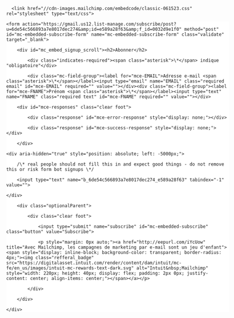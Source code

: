 <div id="mc_embed_shell">

      <link href="//cdn-images.mailchimp.com/embedcode/classic-061523.css" rel="stylesheet" type="text/css">

  <style type="text/css">

        #mc_embed_signup{background:#fff; false;clear:left; font:14px Helvetica,Arial,sans-serif; width: 600px;}

        /\* Add your own Mailchimp form style overrides in your site stylesheet or in this style block.

           We recommend moving this block and the preceding CSS link to the HEAD of your HTML file. \*/

</style>

<div id="mc_embed_signup">

    <form action="https://gmail.us12.list-manage.com/subscribe/post?u=6de54c566893a7e8017dec274&amp;id=e589a28f63&amp;f_id=0032d9e1f0" method="post" id="mc-embedded-subscribe-form" name="mc-embedded-subscribe-form" class="validate" target="_blank">

        <div id="mc_embed_signup_scroll"><h2>Abonner</h2>

            <div class="indicates-required"><span class="asterisk">\*</span> indique "obligatoire"</div>

            <div class="mc-field-group"><label for="mce-EMAIL">Adresse e-mail <span class="asterisk">\*</span></label><input type="email" name="EMAIL" class="required email" id="mce-EMAIL" required="" value=""></div><div class="mc-field-group"><label for="mce-FNAME">Prénom <span class="asterisk">\*</span></label><input type="text" name="FNAME" class="required text" id="mce-FNAME" required="" value=""></div>

        <div id="mce-responses" class="clear foot">

            <div class="response" id="mce-error-response" style="display: none;"></div>

            <div class="response" id="mce-success-response" style="display: none;"></div>

        </div>

    <div aria-hidden="true" style="position: absolute; left: -5000px;">

        /\* real people should not fill this in and expect good things - do not remove this or risk form bot signups \*/

        <input type="text" name="b_6de54c566893a7e8017dec274_e589a28f63" tabindex="-1" value="">

    </div>

        <div class="optionalParent">

            <div class="clear foot">

                <input type="submit" name="subscribe" id="mc-embedded-subscribe" class="button" value="Subscribe">

                <p style="margin: 0px auto;"><a href="http://eepurl.com/iYcUow" title="Avec Mailchimp, les campagnes de marketing par e-mail sont un jeu d'enfant"><span style="display: inline-block; background-color: transparent; border-radius: 4px;"><img class="refferal_badge" src="https://digitalasset.intuit.com/render/content/dam/intuit/mc-fe/en_us/images/intuit-mc-rewards-text-dark.svg" alt="Intuit&nbsp;Mailchimp" style="width: 220px; height: 40px; display: flex; padding: 2px 0px; justify-content: center; align-items: center;"></span></a></p>

            </div>

        </div>

    </div>

</form>

</div>

<script type="text/javascript" src="//s3.amazonaws.com/downloads.mailchimp.com/js/mc-validate.js"></script><script type="text/javascript">(function($) {window.fnames = new Array(); window.ftypes = new Array();fnames[0]='EMAIL';ftypes[0]='email';fnames[1]='FNAME';ftypes[1]='text';fnames[2]='LNAME';ftypes[2]='text';fnames[4]='PHONE';ftypes[4]='phone';fnames[5]='BIRTHDAY';ftypes[5]='birthday';fnames[6]='COMPANY';ftypes[6]='text';/\*

 \* Translated default messages for the $ validation plugin.

 \* Locale: FR

 \*/

$.extend($.validator.messages, {

        required: "Ce champ est requis.",

        remote: "Veuillez remplir ce champ pour continuer.",

        email: "Veuillez entrer une adresse email valide.",

        url: "Veuillez entrer une URL valide.",

        date: "Veuillez entrer une date valide.",

        dateISO: "Veuillez entrer une date valide (ISO).",

        number: "Veuillez entrer un nombre valide.",

        digits: "Veuillez entrer (seulement) une valeur numérique.",

        creditcard: "Veuillez entrer un numéro de carte de crédit valide.",

        equalTo: "Veuillez entrer une nouvelle fois la même valeur.",

        accept: "Veuillez entrer une valeur avec une extension valide.",

        maxlength: $.validator.format("Veuillez ne pas entrer plus de {0} caractères."),

        minlength: $.validator.format("Veuillez entrer au moins {0} caractères."),

        rangelength: $.validator.format("Veuillez entrer entre {0} et {1} caractères."),

        range: $.validator.format("Veuillez entrer une valeur entre {0} et {1}."),

        max: $.validator.format("Veuillez entrer une valeur inférieure ou égale à {0}."),

        min: $.validator.format("Veuillez entrer une valeur supérieure ou égale à {0}.")

});}(jQuery));var $mcj = jQuery.noConflict(true);</script></div>
